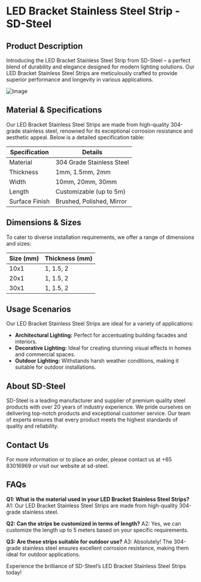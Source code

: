 # LED Bracket Stainless Steel Strip - SD-Steel

## Product Description
Introducing the LED Bracket Stainless Steel Strip from SD-Steel – a perfect blend of durability and elegance designed for modern lighting solutions. Our LED Bracket Stainless Steel Strips are meticulously crafted to provide superior performance and longevity in various applications.

![Image](https://github.com/user-attachments/assets/2567258e-e124-4816-932d-1809bd27ef0b)

## Material & Specifications
Our LED Bracket Stainless Steel Strips are made from high-quality 304-grade stainless steel, renowned for its exceptional corrosion resistance and aesthetic appeal. Below is a detailed specification table:

| Specification         | Details                       |
|-----------------------|-------------------------------|
| Material              | 304 Grade Stainless Steel     |
| Thickness             | 1mm, 1.5mm, 2mm               |
| Width                 | 10mm, 20mm, 30mm              |
| Length                | Customizable (up to 5m)       |
| Surface Finish        | Brushed, Polished, Mirror     |

## Dimensions & Sizes
To cater to diverse installation requirements, we offer a range of dimensions and sizes:

| Size (mm)             | Thickness (mm)                |
|-----------------------|-------------------------------|
| 10x1                     | 1, 1.5, 2                     |
| 20x1                     | 1, 1.5, 2                     |
| 30x1                     | 1, 1.5, 2                     |

## Usage Scenarios
Our LED Bracket Stainless Steel Strips are ideal for a variety of applications:
- **Architectural Lighting:** Perfect for accentuating building facades and interiors.
- **Decorative Lighting:** Ideal for creating stunning visual effects in homes and commercial spaces.
- **Outdoor Lighting:** Withstands harsh weather conditions, making it suitable for outdoor installations.

## About SD-Steel
SD-Steel is a leading manufacturer and supplier of premium quality steel products with over 20 years of industry experience. We pride ourselves on delivering top-notch products and exceptional customer service. Our team of experts ensures that every product meets the highest standards of quality and reliability.

## Contact Us
For more information or to place an order, please contact us at +65 83016969 or visit our website at  sd-steel.

## FAQs
**Q1: What is the material used in your LED Bracket Stainless Steel Strips?**
A1: Our LED Bracket Stainless Steel Strips are made from high-quality 304-grade stainless steel.

**Q2: Can the strips be customized in terms of length?**
A2: Yes, we can customize the length up to 5 meters based on your specific requirements.

**Q3: Are these strips suitable for outdoor use?**
A3: Absolutely! The 304-grade stainless steel ensures excellent corrosion resistance, making them ideal for outdoor applications.

Experience the brilliance of SD-Steel’s LED Bracket Stainless Steel Strips today!